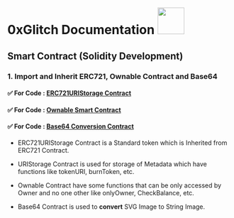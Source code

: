 # 0xGlitch Documentation <img src="https://media.tenor.com/UTxZPwKlNNIAAAAi/ethereum-ethereum-crypto.gif" width="60" height="60" />

## Smart Contract (Solidity Development)

### **1. Import and Inherit ERC721, Ownable Contract and Base64**

#### ✅ For Code : [ERC721URIStorage Contract](https://github.com/Coollaitar/0xGlitch/blob/main/Import%20Contracts/ERC721URIStorage.sol)
#### ✅ For Code : [Ownable Smart Contract](https://github.com/Coollaitar/0xGlitch/blob/main/Import%20Contracts/Ownable.sol)
#### ✅ For Code : [Base64 Conversion Contract](https://github.com/Coollaitar/0xGlitch/blob/main/Import%20Contracts/Base64.sol)

- ERC721URIStorage Contract is a Standard token which is Inherited from ERC721 Contract.
- URIStorage Contract is used for storage of Metadata which have functions like tokenURI, burnToken, etc.  

- Ownable Contract have some functions that can be only accessed by Owner and no one other like onlyOwner, CheckBalance, etc.

- Base64 Contract is used to **convert** SVG Image to String Image.